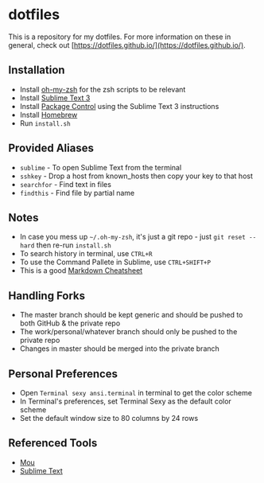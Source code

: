dotfiles
===
This is a repository for my dotfiles. For more information on these in general, check out [https://dotfiles.github.io/](https://dotfiles.github.io/).


Installation
---
* Install [oh-my-zsh](https://github.com/robbyrussell/oh-my-zsh) for the zsh scripts to be relevant
* Install [Sublime Text 3](http://www.sublimetext.com/3)
* Install [Package Control](https://packagecontrol.io/installation) using the Sublime Text 3 instructions
* Install [Homebrew](http://brew.sh/)
* Run `install.sh`


Provided Aliases
---
* `sublime` - To open Sublime Text from the terminal
* `sshkey` - Drop a host from known_hosts then copy your key to that host
* `searchfor` - Find text in files
* `findthis` - Find file by partial name


Notes
---
* In case you mess up `~/.oh-my-zsh`, it's just a git repo - just `git reset --hard` then re-run `install.sh`
* To search history in terminal, use `CTRL+R`
* To use the Command Pallete in Sublime, use `CTRL+SHIFT+P`
* This is a good [Markdown Cheatsheet](https://github.com/adam-p/markdown-here/wiki/Markdown-Cheatsheet)


Handling Forks
---
* The master branch should be kept generic and should be pushed to both GitHub & the private repo
* The work/personal/whatever branch should only be pushed to the private repo
* Changes in master should be merged into the private branch


Personal Preferences
---
* Open `Terminal sexy ansi.terminal` in terminal to get the color scheme
* In Terminal's preferences, set Terminal Sexy as the default color scheme
* Set the default window size to 80 columns by 24 rows


Referenced Tools
---
* [Mou](http://25.io/mou/)
* [Sublime Text](http://www.sublimetext.com/)
